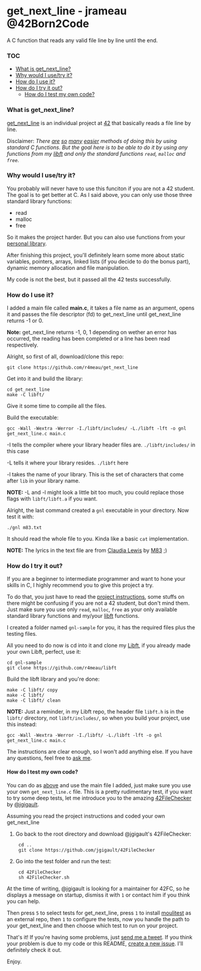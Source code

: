 # get_next_line - jrameau @42Born2Code

A C function that reads any valid file line by line until the end.

### TOC
* [What is get_next_line?](#what-is-get_next_line)
* [Why would I use/try it?](#why-would-i-usetry-it)
* [How do I use it?](#how-do-i-use-it)
* [How do I try it out?](#how-do-i-try-it-out)
	* [How do I test my own code?](#how-do-i-test-my-own-code)

### What is get_next_line?

[get_next_line][1] is an individual project at [42][2] that basically reads a file line by line.

Disclaimer: *There [are][10] [so][11] [many][12] [easier][13] methods of doing this by using standard C functions. But the goal here is to be able to do it by using any functions from my [libft][14] and only the standard functions `read`, `malloc` and `free`.*

### Why would I use/try it?

You probably will never have to use this funciton if you are not a 42 student. The goal is to get better at C. As I said above, you can only use those three standard library functions:

* read
* malloc
* free

So it makes the project harder. But you can also use functions from your [personal library][14].

After finishing this project, you'll definitely learn some more about static variables, pointers, arrays, linked lists (if you decide to do the bonus part), dynamic memory allocation and file manipulation.

My code is not the best, but it passed all the 42 tests successfully.

### How do I use it?

I added a main file called **main.c**, it takes a file name as an argument, opens it and passes the file descriptor (fd) to get_next_line until get_next_line returns -1 or 0.

**Note:** get_next_line returns -1, 0, 1 depending on wether an error has occurred, the reading has been completed or a line has been read respectively.

Alright, so first of all, download/clone this repo:

	git clone https://github.com/r4meau/get_next_line
	
Get into it and build the library:
	
	cd get_next_line
	make -C libft/

Give it some time to compile all the files.

Build the executable:
	
	gcc -Wall -Wextra -Werror -I./libft/includes/ -L./libft -lft -o gnl get_next_line.c main.c

-I tells the compiler where your library header files are. `./libft/includes/` in this case

-L tells it where your library resides. `./libft` here

-l takes the name of your library. This is the set of characters that come after `lib` in your library name.

**NOTE:** -L and -l might look a little bit too much, you could replace those flags with `libft/libft.a` if you want.

Alright, the last command created a `gnl` executable in your directory. Now test it with:

	./gnl m83.txt

It should read the whole file to you. Kinda like a basic `cat` implementation.

**NOTE:** The lyrics in the text file are from [Claudia Lewis][15] by [M83][16] ;)

### How do I try it out?

If you are a beginner to intermediate programmer and want to hone your skills in C, I highly recommend you to give this project a try.

To do that, you just have to read the [project instructions][1], some stuffs on there might be confusing if you are not a 42 student, but don't mind them. Just make sure you use only `read`, `malloc`, `free` as your only available standard library functions and my/your [libft][14] functions.

I created a folder named `gnl-sample` for you, it has the required files plus the testing files.

All you need to do now is cd into it and clone my [Libft][14], if you already made your own Libft, perfect, use it:

	cd gnl-sample
	git clone https://github.com/r4meau/libft
	
Build the libft library and you're done:
	
	make -C libft/ copy
	make -C libft/
	make -C libft/ clean

**NOTE:** Just a reminder, in my Libft repo, the header file `libft.h` is in the `libft/` directory, not `libft/includes/`, so when you build your project, use this instead:

	gcc -Wall -Wextra -Werror -I./libft/ -L./libft -lft -o gnl get_next_line.c main.c

The instructions are clear enough, so I won't add anything else. If you have any questions, feel free to [ask me][8].

#### How do I test my own code?

You can do as [above](#how-do-i-use-it) and use the main file I added, just make sure you use your own `get_next_line.c` file. This is a pretty rudimentary test, if you want to try some deep tests, let me introduce you to the amazing [42FileChecker][17] by [@jgigault][18].

Assuming you read the project instructions and coded your own get_next_line
		
1. Go back to the root directory and download @jgigault's 42FileChecker:

		cd ..
		git clone https://github.com/jgigault/42FileChecker
		
2. Go into the test folder and run the test:

		cd 42FileChecker
		sh 42FileChecker.sh

At the time of writing, @jgigault is looking for a maintainer for 42FC, so he displays a message on startup, dismiss it with `1` or contact him if you think you can help.

Then press `5` to select tests for get_next_line, press `1` to install [moulitest][5] as an external repo, then `1` to configure the tests, now you handle the path to your get_next_line and then choose which test to run on your project.

That's it! If you're having some problems, just [send me a tweet][8]. If you think your problem is due to my code or this README, [create a new issue][9]. I'll definitely check it out.

Enjoy.

[1]: https://github.com/R4meau/get_next_line/blob/master/get_next_line.en.pdf "get_next_line PDF"
[2]: http://42.us.org "42 USA"
[5]: https://github.com/yyang42/moulitest
[8]: https://twitter.com/r4meau
[9]: https://github.com/R4meau/get_next_line/issues
[10]: http://stackoverflow.com/questions/3501338/c-read-file-line-by-line
[11]: http://stackoverflow.com/questions/2372813/reading-one-line-at-a-time-in-c
[12]: http://stackoverflow.com/questions/9206091/going-through-a-text-file-line-by-line-in-c
[13]: https://linux.die.net/man/3/getline
[14]: https://github.com/R4meau/libft
[15]: https://www.youtube.com/watch?v=ZdGLsMfJMy0
[16]: http://ilovem83.com/
[17]: https://github.com/jgigault/42FileChecker
[18]: https://github.com/jgigault